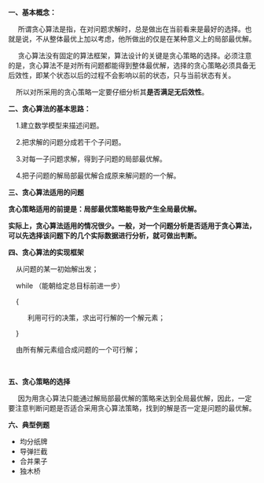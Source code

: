 **一、基本概念：**

     所谓贪心算法是指，在对问题求解时，总是做出在当前看来是最好的选择。也就是说，不从整体最优上加以考虑，他所做出的仅是在某种意义上的局部最优解。

     贪心算法没有固定的算法框架，算法设计的关键是贪心策略的选择。必须注意的是，贪心算法不是对所有问题都能得到整体最优解，选择的贪心策略必须具备无后效性，即某个状态以后的过程不会影响以前的状态，只与当前状态有关。

    所以对所采用的贪心策略一定要仔细分析其**是否满足无后效性**。

**二、贪心算法的基本思路：**

    1.建立数学模型来描述问题。

    2.把求解的问题分成若干个子问题。

    3.对每一子问题求解，得到子问题的局部最优解。

    4.把子问题的解局部最优解合成原来解问题的一个解。

**三、贪心算法适用的问题**

**贪心策略适用的前提是：局部最优策略能导致产生全局最优解。**

**实际上，贪心算法适用的情况很少。一般，对一个问题分析是否适用于贪心算法，可以先选择该问题下的几个实际数据进行分析，就可做出判断。**



**四、贪心算法的实现框架**

    从问题的某一初始解出发；

    while （能朝给定总目标前进一步）

    { 

          利用可行的决策，求出可行解的一个解元素；

    }

    由所有解元素组合成问题的一个可行解；

  

**五、贪心策略的选择**

     因为用贪心算法只能通过解局部最优解的策略来达到全局最优解，因此，一定要注意判断问题是否适合采用贪心算法策略，找到的解是否一定是问题的最优解。



**六、典型例题**

* 均分纸牌
* 导弹拦截
* 合并果子
* 独木桥